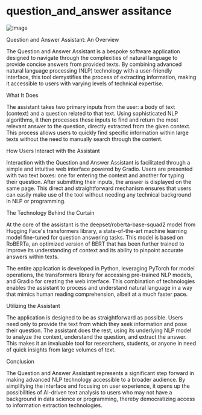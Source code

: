 # question_and_answer assitance


![image](https://github.com/RNimantha/question_assitance/assets/61289414/07957f8a-2ec3-4644-8abd-6c9f94260fcb)


Question and Answer Assistant: An Overview

The Question and Answer Assistant is a bespoke software application designed to navigate through the complexities of natural language to provide concise answers from provided texts. By combining advanced natural language processing (NLP) technology with a user-friendly interface, this tool demystifies the process of extracting information, making it accessible to users with varying levels of technical expertise.

What It Does

The assistant takes two primary inputs from the user: a body of text (context) and a question related to that text. Using sophisticated NLP algorithms, it then processes these inputs to find and return the most relevant answer to the question, directly extracted from the given context. This process allows users to quickly find specific information within large texts without the need to manually search through the content.

How Users Interact with the Assistant

Interaction with the Question and Answer Assistant is facilitated through a simple and intuitive web interface powered by Gradio. Users are presented with two text boxes: one for entering the context and another for typing their question. After submitting their inputs, the answer is displayed on the same page. This direct and straightforward mechanism ensures that users can easily make use of the tool without needing any technical background in NLP or programming.

The Technology Behind the Curtain

At the core of the assistant is the deepset/roberta-base-squad2 model from Hugging Face's transformers library, a state-of-the-art machine learning model fine-tuned for question answering tasks. This model is based on RoBERTa, an optimized version of BERT that has been further trained to improve its understanding of context and its ability to pinpoint accurate answers within texts.

The entire application is developed in Python, leveraging PyTorch for model operations, the transformers library for accessing pre-trained NLP models, and Gradio for creating the web interface. This combination of technologies enables the assistant to process and understand natural language in a way that mimics human reading comprehension, albeit at a much faster pace.

Utilizing the Assistant

The application is designed to be as straightforward as possible. Users need only to provide the text from which they seek information and pose their question. The assistant does the rest, using its underlying NLP model to analyze the context, understand the question, and extract the answer. This makes it an invaluable tool for researchers, students, or anyone in need of quick insights from large volumes of text.

Conclusion

The Question and Answer Assistant represents a significant step forward in making advanced NLP technology accessible to a broader audience. By simplifying the interface and focusing on user experience, it opens up the possibilities of AI-driven text analysis to users who may not have a background in data science or programming, thereby democratizing access to information extraction technologies.
